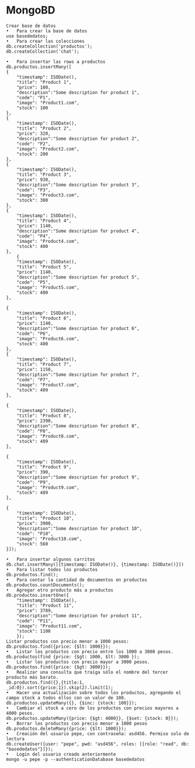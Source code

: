 # MongoBD

	Crear base de datos
	•	Para crear la base de datos
	use basededatos;
	•	Para crear las colecciones
	db.createCollection('productos');
	db.createCollection('chat');

	•	Para insertar las rows a productos
	db.productos.insertMany([
    {
        "timestamp": ISODate(),
        "title": "Product 1",
        "price": 100,
        "description":"Some description for product 1",
        "code": "P1",
        "image": "Product1.com",
        "stock": 100
    },
    {
        "timestamp": ISODate(),
        "title": "Product 2",
        "price": 320,
        "description":"Some description for product 2",
        "code": "P2",
        "image": "Product2.com",
        "stock": 200
    },
    {
        "timestamp": ISODate(),
        "title": "Product 3",
        "price": 930,
        "description":"Some description for product 3",
        "code": "P3",
        "image": "Product3.com",
        "stock": 300
    },
    {
        "timestamp": ISODate(),
        "title": "Product 4",
        "price": 1140,
        "description":"Some description for product 4",
        "code": "P4",
        "image": "Product4.com",
        "stock": 400
    },
        {
        "timestamp": ISODate(),
        "title": "Product 5",
        "price": 1140,
        "description":"Some description for product 5",
        "code": "P5",
        "image": "Product5.com",
        "stock": 400
    },

	{
        "timestamp": ISODate(),
        "title": "Product 6",
        "price": 1140,
        "description":"Some description for product 6",
        "code": "P6",
        "image": "Product6.com",
        "stock": 400
    },
	{
        "timestamp": ISODate(),
        "title": "Product 7",
        "price": 1150,
        "description":"Some description for product 7",
        "code": "P7",
        "image": "Product7.com",
        "stock": 409
    },

	{
        "timestamp": ISODate(),
        "title": "Product 8",
        "price": 2390,
        "description":"Some description for product 8",
        "code": "P8",
        "image": "Product8.com",
        "stock": 409
    },

	{
        "timestamp": ISODate(),
        "title": "Product 9",
        "price": 390,
        "description":"Some description for product 9",
        "code": "P9",
        "image": "Product9.com",
        "stock": 489
    },

	{
        "timestamp": ISODate(),
        "title": "Product 10",
        "price": 3900,
        "description":"Some description for product 10",
        "code": "P10",
        "image": "Product10.com",
        "stock": 560
    }]);

	•	Para insertar algunos carritos
	db.chat.insertMany([{timestamp: ISODate()}, {timestamp: ISODate()}])
	•	Para listar todos los productos
	db.productos.find();
	•	Para contar la cantidad de documentos en productos
	db.productos.countDocuments();
	•	Agregar otro producto más a productos
	db.productos.insertOne({
		"timestamp": ISODate(),
		"title": "Product 11",
		"price": 3789,
		"description":"Some description for product 11",
		"code": "P11",
		"image": "Product11.com",
		"stock": 1100
	    });
	Listar productos con precio menor a 1000 pesos:
	db.productos.find({price: {$lt: 1000}});
	•	Listar los productos con precio entre los 1000 a 3000 pesos.
	db.productos(find {price: {$gt: 1000, $lt: 3000 });
	•	Listar los productos con precio mayor a 3000 pesos.
	db.productos.find({price: {$gt: 3000}});
	•	Realizar una consulta que traiga sólo el nombre del tercer producto más barato.
	db.productos.find({},{title:1, _id:0}).sort({price:1}).skip(2).limit(1);
	•	Hacer una actualización sobre todos los productos, agregando el campo stock a todos ellos con un valor de 100.
	db.productos.updateMany({}, {$inc: {stock: 100}});
	•	Cambiar el stock a cero de los productos con precios mayores a 4000 pesos.
	db.productos.updateMany({price: {$gt: 4000}}, {$set: {stock: 0}});
	•	Borrar los productos con precio menor a 1000 pesos
	db.productos.deleteMany({price: {$lt: 1000}});
	•	Creación del usuario pepe, con contraseña: asd456. Permiso solo de lectura
	db.createUser({user: "pepe", pwd: "asd456", roles: [{role: "read", db: "basededatos"}]});
	•	Login del usuario creado anteriormente
	mongo -u pepe -p --authenticationDatabase basededatos 
